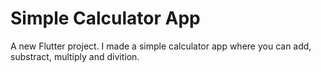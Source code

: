 # Simple Calculator App

A new Flutter project. I made a simple calculator app where you can add, substract, multiply and divition.
